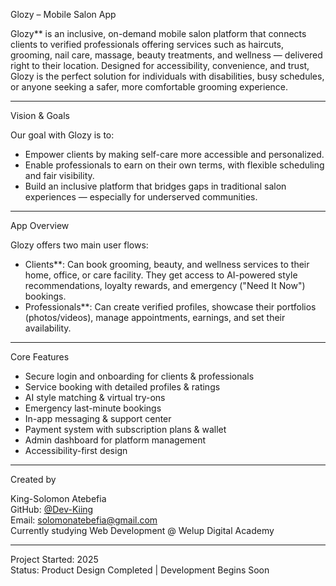 Glozy – Mobile Salon App

Glozy** is an inclusive, on-demand mobile salon platform that connects clients to verified professionals offering services such as haircuts, grooming, nail care, massage, beauty treatments, and wellness — delivered right to their location. Designed for accessibility, convenience, and trust, Glozy is the perfect solution for individuals with disabilities, busy schedules, or anyone seeking a safer, more comfortable grooming experience.

---

Vision & Goals

Our goal with Glozy is to:
- Empower clients by making self-care more accessible and personalized.
- Enable professionals to earn on their own terms, with flexible scheduling and fair visibility.
- Build an inclusive platform that bridges gaps in traditional salon experiences — especially for underserved communities.

---

App Overview

Glozy offers two main user flows:
- Clients**: Can book grooming, beauty, and wellness services to their home, office, or care facility. They get access to AI-powered style recommendations, loyalty rewards, and emergency ("Need It Now") bookings.
- Professionals**: Can create verified profiles, showcase their portfolios (photos/videos), manage appointments, earnings, and set their availability.

---

Core Features

- Secure login and onboarding for clients & professionals  
- Service booking with detailed profiles & ratings  
- AI style matching & virtual try-ons  
- Emergency last-minute bookings  
- In-app messaging & support center  
- Payment system with subscription plans & wallet  
- Admin dashboard for platform management  
- ‍Accessibility-first design  

---

Created by

King-Solomon Atebefia  
GitHub: [@Dev-Kiing](https://github.com/Dev-Kiing)  
Email: solomonatebefia@gmail.com  
Currently studying Web Development @ Welup Digital Academy

---

Project Started: 2025  
Status: Product Design Completed | Development Begins Soon
